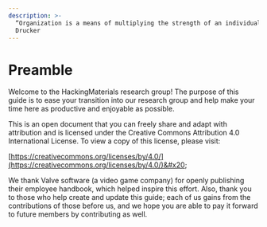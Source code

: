 ```yaml
---
description: >-
  “Organization is a means of multiplying the strength of an individual”. Peter
  Drucker
---
```


# Preamble

Welcome to the HackingMaterials research group! The purpose of this guide is to ease your transition into our research group and help make your time here as productive and enjoyable as possible.&#x20;

This is an open document that you can freely share and adapt with attribution and is licensed under the Creative Commons Attribution 4.0 International License. To view a copy of this license, please visit:&#x20;

[https://creativecommons.org/licenses/by/4.0/](https://creativecommons.org/licenses/by/4.0/)&#x20;

We thank Valve software (a video game company) for openly publishing their employee handbook, which helped inspire this effort. Also, thank you to those who help create and update this guide; each of us gains from the contributions of those before us, and we hope you are able to pay it forward to future members by contributing as well.
